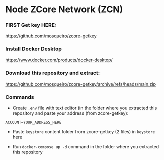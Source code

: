 # Node ZCore Network (ZCN)

### FIRST Get key HERE:
https://github.com/mosqueiro/zcore-getkey

### Install Docker Desktop
https://www.docker.com/products/docker-desktop/

### Download this repository and extract:
https://github.com/mosqueiro/zcore-getkey/archive/refs/heads/main.zip

### Commands

- Create ```.env``` file with text editor (in the folder where you extracted this repository and paste your address (from zcore-getkey):
```
ACCOUNT=YOUR_ADDRESS_HERE
```

- Paste ```keystore``` content folder from zcore-getkey (2 files) in ```keystore``` here

- Run ```docker-compose up -d``` command in the folder where you extracted this repository